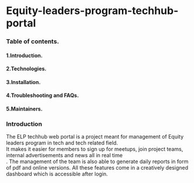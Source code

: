 # Equity-leaders-program-techhub-portal

### Table of contents.</br>

#### 1.Introduction.</br>
#### 2.Technologies. </br>
#### 3.Installation.</br> 
#### 4.Troubleshooting and FAQs. </br>
#### 5.Maintainers. </br>



### Introduction </br>
The ELP techhub web portal is a project meant for management of Equity leaders program in tech and tech related field.</br>
It makes it easier for members to sign up for meetups, join project teams, internal advertisements and news all in real time</br>. The management of the team is also able to generate daily reports in form of pdf and online versions. All these features come in a creatively designed dashboard which is accessible after login.




 
